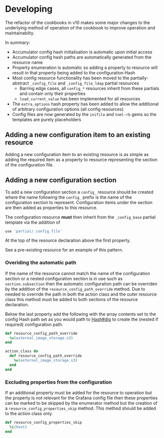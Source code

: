 # Developing

The refactor of the cookbooks in v10 makes some major changes to the underlying method of operation of the cookbook to improve operation and maintainabilty.

In summary:

- Accumulator config hash initialisation is automatic upon initial access
- Accumulator config hash paths are automatically generated from the resource name
- Property enumeration is automatic so adding a property to resource will result in that property being added to the configuration Hash
- Most config resource functionality has been moved to the partially-abstract `_config_file` and `_config_file_ldap` partial resources
  - Barring edge cases, all `config_*` resources inherit from these partials and contain only their properties
  - `load_current_value` has been implemented for all resources
- The `extra_options` hash property has been added to allow the additional of arbitrary configuration options (all config resources)
- Config files are now generated by the `inifile` and `toml-rb` gems so the templates are purely placeholders

## Adding a new configuration item to an existing resource

Adding a new configuration item to an existing resource is as simple as adding the required item as a property to resource representing the section of the configuration file.

## Adding a new configuration section

To add a new configuration section a `config_` resource should be created where the name following the `config_` prefix is the name of the configuration section to represent. Configuration items under the section are then added as properties to this resource.

The configuration resource **must** then inherit from the `_config_base` partial template via the addition of

```ruby
use 'partial/_config_file'
```

At the top of the resource declaration above the first property.

See a pre-existing resource for an example of this pattern.

### Overiding the automatic path

If the name of the resource cannot match the name of the configuration section or a nested configuration section is in use such as `section.subsection` then the automatic configuration path can be overriden by the addition of the `resource_config_path_override` method. Due to needed to override the path in both the action class and the outer resource class this method must be added to both sections of the resource declaration.

Below the last property add the following with the array contents set to the config Hash path set as you would path to [Hash#dig](https://ruby-doc.org/core-3.0.2/Hash.html#method-i-dig) to create the (nested if required) configuration path.

```ruby
def resource_config_path_override
  %w(external_image_storage.s3)
end

action_class do
  def resource_config_path_override
    %w(external_image_storage.s3)
  end
end
```

### Excluding properties from the configuration

If an additional property must be added for the resource to operation but the property is not relevant for the Grafana config file then these properties can be marked to be skipped by the enumerator method but the creation of a `resource_config_properties_skip` method. This method should be added to the action class only.

```ruby
def resource_config_properties_skip
  %i(host)
end
```
